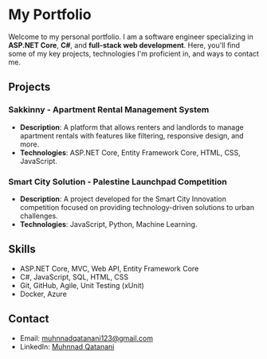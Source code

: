 # My Portfolio

Welcome to my personal portfolio. I am a software engineer specializing in **ASP.NET Core**, **C#**, and **full-stack web development**. Here, you'll find some of my key projects, technologies I'm proficient in, and ways to contact me.

## Projects

### Sakkinny - Apartment Rental Management System
- **Description**: A platform that allows renters and landlords to manage apartment rentals with features like filtering, responsive design, and more.
- **Technologies**: ASP.NET Core, Entity Framework Core, HTML, CSS, JavaScript.

### Smart City Solution - Palestine Launchpad Competition
- **Description**: A project developed for the Smart City Innovation competition focused on providing technology-driven solutions to urban challenges.
- **Technologies**: JavaScript, Python, Machine Learning.

## Skills
- ASP.NET Core, MVC, Web API, Entity Framework Core
- C#, JavaScript, SQL, HTML, CSS
- Git, GitHub, Agile, Unit Testing (xUnit)
- Docker, Azure

## Contact
- Email: [muhnnadqatanani123@gmail.com](mailto:muhnnadqatanani123@gmail.com)
- LinkedIn: [Muhnnad Qatanani](https://www.linkedin.com/in/muhnnad-qatanani/)
